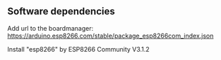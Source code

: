 ## Software dependencies


Add url to the boardmanager:
https://arduino.esp8266.com/stable/package_esp8266com_index.json

Install "esp8266" by ESP8266 Community V3.1.2

